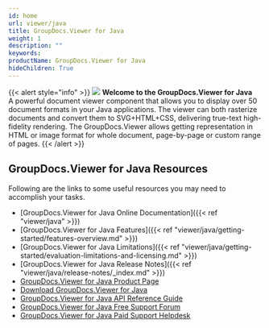 ```yaml
---
id: home
url: viewer/java
title: GroupDocs.Viewer for Java
weight: 1
description: ""
keywords: 
productName: GroupDocs.Viewer for Java
hideChildren: True
---
```

{{< alert style="info" >}}
![](viewer/java/images/home.png) **Welcome to the GroupDocs.Viewer for Java**  
A powerful document viewer component that allows you to display over 50 document formats in your Java applications. The viewer can both rasterize documents and convert them to SVG+HTML+CSS, delivering true-text high-fidelity rendering. The GroupDocs.Viewer allows getting representation in HTML or image format for whole document, page-by-page or custom range of pages. 
{{< /alert >}}

## GroupDocs.Viewer for Java Resources
Following are the links to some useful resources you may need to accomplish your tasks.
*   [GroupDocs.Viewer for Java Online Documentation]({{< ref "viewer/java" >}})
*   [GroupDocs.Viewer for Java Features]({{< ref "viewer/java/getting-started/features-overview.md" >}})
*   [GroupDocs.Viewer for Java Limitations]({{< ref "viewer/java/getting-started/evaluation-limitations-and-licensing.md" >}})
*   [GroupDocs.Viewer for Java Release Notes]({{< ref "viewer/java/release-notes/_index.md" >}})
*   [GroupDocs.Viewer for Java Product Page](https://products.groupdocs.com/viewer/java)
*   [Download GroupDocs.Viewer for Java](https://artifact.groupdocs.com/webapp/#/artifacts/browse/tree/General/repo/com/groupdocs/groupdocs-viewer)
*   [GroupDocs.Viewer for Java API Reference Guide](https://apireference.groupdocs.com/java/viewer)
*   [GroupDocs.Viewer for Java Free Support Forum](https://forum.groupdocs.com/c/viewer)
*   [GroupDocs.Viewer for Java Paid Support Helpdesk](https://helpdesk.groupdocs.com/)
